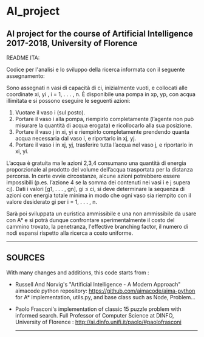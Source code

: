 # AI_project
AI project for the course of Artificial Intelligence 2017-2018, University of Florence
-----------------------------------------------------------------------------------------------------------------------------------
README ITA:

Codice per l'analisi e lo sviluppo della ricerca informata con il seguente assegnamento:

Sono assegnati n vasi di capacità di ci, inizialmente vuoti, e collocati alle coordinate xi, yi
, i = 1, . . . , n. È disponibile una pompa in xp, yp, con acqua illimitata e si possono eseguire le seguenti azioni:

1. Vuotare il vaso i (sul posto).
2. Portare il vaso i alla pompa, riempirlo completamente (l’agente non può misurare la quantità di acqua erogata) e
ricollocarlo alla sua posizione.
3. Portare il vaso j in xi, yi e riempirlo completamente prendendo quanta acqua necessaria dal vaso i, e riportarlo in xj, yj.
4. Portare il vaso i in xj, yj, trasferire tutta l’acqua nel vaso j, e riportarlo in xi, yi.

L’acqua è gratuita ma le azioni 2,3,4 consumano una quantità di energia proporzionale al
prodotto del volume dell’acqua trasportata per la distanza percorsa. In certe ovvie circostanze,
alcune azioni potrebbero essere impossibili (p.es. l’azione 4 se la somma dei contenuti nei vasi
i e j supera cj). Dati i valori [g1, . . . , gn], gi ≤ ci, si deve determinare la sequenza di azioni
con energia totale minima in modo che ogni vaso sia riempito con il valore desiderato gi per
i = 1, . . . , n.

Sarà poi sviluppata un euristica ammissibile e una non ammissibile da usare con A* e si potrà dunque confrontare sperimentalmente 
il costo del cammino trovato, la penetranza, l'effective branching factor, il numero di nodi espansi rispetto alla ricerca
a costo uniforme.

***********************************************************************************************************************************
SOURCES
-
With many changes and additions, this code starts from :

- Russell And Norvig's "Artificial Intelligence - A Modern Approach"  aimacode python repository: 
  https://github.com/aimacode/aima-python  for A* implementation, utils.py, and base class such as Node, Problem...
  
- Paolo Frasconi's implementation of classic 15 puzzle problem with informed search.
  Full Professor of Computer Science at DINFO, University of Florence : http://ai.dinfo.unifi.it/paolo/#paolofrasconi
  
  *********************************************************************************************************************************
